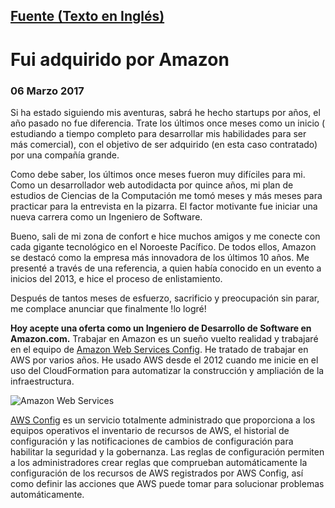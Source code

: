 ## [Fuente (Texto en Inglés)](https://startupnextdoor.com/ive-been-acquired-by-amazon/?src=ciu)

# Fui adquirido por Amazon
### 06 Marzo 2017
 

Si ha estado siguiendo mis aventuras, sabrá he hecho startups por años, el año pasado no fue diferencia. Trate los últimos once meses como un inicio ( estudiando a tiempo completo para desarrollar mis habilidades para ser más comercial), con el objetivo de ser adquirido (en esta caso contratado) por una compañía grande.


Como debe saber, los últimos once meses fueron muy difíciles para mi. Como un desarrollador web autodidacta por quince años, mi plan de estudios de Ciencias de la Computación  me tomó meses  y más meses para practicar para la entrevista en la pizarra. El factor motivante fue iniciar una nueva carrera como un Ingeniero de Software.


Bueno, sali de mi zona de confort e hice muchos amigos y me conecte con cada gigante tecnológico en el Noroeste Pacífico. De todos ellos, Amazon se destacó como la empresa más innovadora de los últimos 10 años. Me presenté a través de una referencia, a quien había conocido en un evento a inicios del 2013, e hice el proceso de enlistamiento.
 
Después de tantos meses de esfuerzo, sacrificio y preocupación sin parar, me complace anunciar que finalmente !lo logré!
 
**Hoy acepte una oferta como un Ingeniero de Desarrollo de Software en Amazon.com.**
Trabajar en Amazon es un sueño vuelto realidad y trabajaré en el equipo de [Amazon Web Services Config](https://aws.amazon.com/config/). He tratado de trabajar en AWS por varios años. He usado AWS desde el 2012 cuando me inicie en el uso del  CloudFormation para automatizar la construcción y ampliación de la infraestructura.
 
 ![Amazon Web Services](https://d2mw6vgfxwlz2a.cloudfront.net/2017/03Amazon_Web_Services_Logo-1488839386502.png)
 
[AWS Config](https://aws.amazon.com/config/) es un servicio totalmente administrado que proporciona a los equipos operativos el inventario de recursos de AWS, el historial de configuración y las notificaciones de cambios de configuración para habilitar la seguridad y la gobernanza. Las reglas de configuración permiten a los administradores crear reglas que comprueban automáticamente la configuración de los recursos de AWS registrados por AWS Config, así como definir las acciones que AWS puede tomar para solucionar problemas automáticamente.
